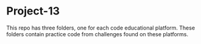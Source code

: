 # Project-13

This repo has three folders, one for each code educational platform. These folders contain practice code from challenges found on these platforms.
